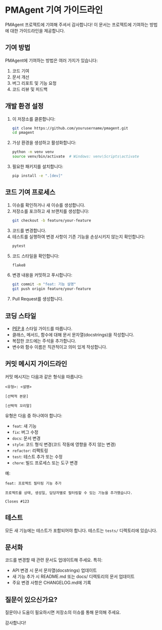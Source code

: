 # PMAgent 기여 가이드라인

PMAgent 프로젝트에 기여해 주셔서 감사합니다! 이 문서는 프로젝트에 기여하는 방법에 대한 가이드라인을 제공합니다.

## 기여 방법

PMAgent에 기여하는 방법은 여러 가지가 있습니다:

1. 코드 기여
2. 문서 개선
3. 버그 리포트 및 기능 요청
4. 코드 리뷰 및 피드백

## 개발 환경 설정

1. 이 저장소를 클론합니다:
   ```bash
   git clone https://github.com/yourusername/pmagent.git
   cd pmagent
   ```

2. 가상 환경을 생성하고 활성화합니다:
   ```bash
   python -m venv venv
   source venv/bin/activate  # Windows: venv\Scripts\activate
   ```

3. 필요한 패키지를 설치합니다:
   ```bash
   pip install -e ".[dev]"
   ```

## 코드 기여 프로세스

1. 이슈를 확인하거나 새 이슈를 생성합니다.
2. 저장소를 포크하고 새 브랜치를 생성합니다:
   ```bash
   git checkout -b feature/your-feature
   ```
3. 코드를 변경합니다.
4. 테스트를 실행하여 변경 사항이 기존 기능을 손상시키지 않는지 확인합니다:
   ```bash
   pytest
   ```
5. 코드 스타일을 확인합니다:
   ```bash
   flake8
   ```
6. 변경 내용을 커밋하고 푸시합니다:
   ```bash
   git commit -m "feat: 기능 설명"
   git push origin feature/your-feature
   ```
7. Pull Request를 생성합니다.

## 코딩 스타일

- [PEP 8](https://www.python.org/dev/peps/pep-0008/) 스타일 가이드를 따릅니다.
- 클래스, 메서드, 함수에 대해 문서 문자열(docstrings)을 작성합니다.
- 복잡한 코드에는 주석을 추가합니다.
- 변수와 함수 이름은 직관적이고 의미 있게 작성합니다.

## 커밋 메시지 가이드라인

커밋 메시지는 다음과 같은 형식을 따릅니다:

```
<유형>: <설명>

[선택적 본문]

[선택적 꼬리말]
```

유형은 다음 중 하나여야 합니다:
- `feat`: 새 기능
- `fix`: 버그 수정
- `docs`: 문서 변경
- `style`: 코드 형식 변경(코드 작동에 영향을 주지 않는 변경)
- `refactor`: 리팩토링
- `test`: 테스트 추가 또는 수정
- `chore`: 빌드 프로세스 또는 도구 변경

예:
```
feat: 프로젝트 필터링 기능 추가

프로젝트를 상태, 생성일, 담당자별로 필터링할 수 있는 기능을 추가했습니다.

Closes #123
```

## 테스트

모든 새 기능에는 테스트가 포함되어야 합니다. 테스트는 `tests/` 디렉토리에 있습니다.

## 문서화

코드를 변경할 때 관련 문서도 업데이트해 주세요. 특히:
- API 변경 시 문서 문자열(docstrings) 업데이트
- 새 기능 추가 시 README.md 또는 docs/ 디렉토리의 문서 업데이트
- 주요 변경 사항은 CHANGELOG.md에 기록

## 질문이 있으신가요?

질문이나 도움이 필요하시면 저장소의 이슈를 통해 문의해 주세요.

감사합니다! 